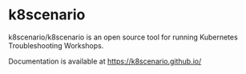 # k8scenario

k8scenario/k8scenario is an open source tool for running Kubernetes Troubleshooting Workshops.

Documentation is available at https://k8scenario.github.io/

